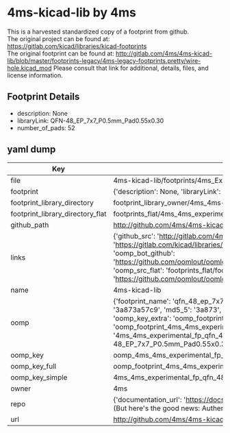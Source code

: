 # 4ms-kicad-lib by 4ms  
This is a harvested standardized copy of a footprint from github.  
The original project can be found at:  
https://gitlab.com/kicad/libraries/kicad-footprints  
The original footprint can be found at:
http://gitlab.com/4ms/4ms-kicad-lib/blob/master/footprints-legacy/4ms-legacy-footprints.pretty/wire-hole.kicad_mod
Please consult that link for additional, details, files, and license information.  
## Footprint Details
* description: None  
* libraryLink: QFN-48_EP_7x7_P0.5mm_Pad0.55x0.30  
* number_of_pads: 52  
## yaml dump  
| Key | Value |  
| --- | --- |  
| file | 4ms-kicad-lib/footprints/4ms_Experimental_FP.pretty/QFN-48_EP_7x7_P0.5mm_Pad0.55x0.30.kicad_mod |  
| footprint | {'description': None, 'libraryLink': 'QFN-48_EP_7x7_P0.5mm_Pad0.55x0.30', 'number_of_pads': 52} |  
| footprint_library_directory | footprint_library_owner/4ms_4ms-kicad-lib |  
| footprint_library_directory_flat | footprints_flat/4ms_4ms_experimental_fp_qfn_48_ep_7x7_p0_5mm_pad0_55x0_30/working |  
| github_path | http://github.com/4ms/4ms-kicad-lib/blob/master/footprints/4ms_Experimental_FP.pretty/QFN-48_EP_7x7_P0.5mm_Pad0.55x0.30.kicad_mod |  
| links | {'github_src': 'http://gitlab.com/4ms/4ms-kicad-lib/blob/master/footprints-legacy/4ms-legacy-footprints.pretty/wire-hole.kicad_mod', 'github_src_repo': 'https://gitlab.com/kicad/libraries/kicad-footprints', 'oomp_bot': 'footprints/4ms_4ms_experimental_fp_qfn_48_ep_7x7_p0_5mm_pad0_55x0_30/working', 'oomp_bot_github': 'https://github.com/oomlout/oomlout_oomp_footprint_bot/tree/main/footprints/4ms_4ms_experimental_fp_qfn_48_ep_7x7_p0_5mm_pad0_55x0_30/working', 'oomp_src_flat': 'footprints_flat/footprints_flat/4ms_4ms_experimental_fp_qfn_48_ep_7x7_p0_5mm_pad0_55x0_30/working', 'oomp_src_flat_github': 'https://github.com/oomlout/oomlout_oomp_footprint_src/tree/main/footprints_flat/4ms_4ms_experimental_fp_qfn_48_ep_7x7_p0_5mm_pad0_55x0_30/working'} |  
| name | 4ms-kicad-lib |  
| oomp | {'footprint_name': 'qfn_48_ep_7x7_p0_5mm_pad0_55x0_30', 'library_name': '4ms_experimental_fp', 'md5': '3a873a57c9bf53657675c5291ff50739', 'md5_10': '3a873a57c9', 'md5_5': '3a873', 'md5_6': '3a873a', 'oomp_key': 'oomp_4ms_4ms_experimental_fp_qfn_48_ep_7x7_p0_5mm_pad0_55x0_30', 'oomp_key_extra': 'oomp_footprint_4ms_4ms_experimental_fp_qfn_48_ep_7x7_p0_5mm_pad0_55x0_30', 'oomp_key_full': 'oomp_footprint_4ms_4ms_experimental_fp_qfn_48_ep_7x7_p0_5mm_pad0_55x0_30_3a873a', 'oomp_key_simple': '4ms_4ms_experimental_fp_qfn_48_ep_7x7_p0_5mm_pad0_55x0_30', 'original_filename': '4ms-kicad-lib/footprints/4ms_Experimental_FP.pretty/QFN-48_EP_7x7_P0.5mm_Pad0.55x0.30.kicad_mod', 'owner_name': '4ms'} |  
| oomp_key | oomp_4ms_4ms_experimental_fp_qfn_48_ep_7x7_p0_5mm_pad0_55x0_30 |  
| oomp_key_full | oomp_footprint_4ms_4ms_experimental_fp_qfn_48_ep_7x7_p0_5mm_pad0_55x0_30 |  
| oomp_key_simple | 4ms_4ms_experimental_fp_qfn_48_ep_7x7_p0_5mm_pad0_55x0_30 |  
| owner | 4ms |  
| repo | {'documentation_url': 'https://docs.github.com/rest/overview/resources-in-the-rest-api#rate-limiting', 'message': "API rate limit exceeded for 84.66.173.59. (But here's the good news: Authenticated requests get a higher rate limit. Check out the documentation for more details.)"} |  
| url | http://github.com/4ms/4ms-kicad-lib |  

